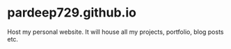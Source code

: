 # pardeep729.github.io
Host my personal website. It will house all my projects, portfolio, blog posts etc.
